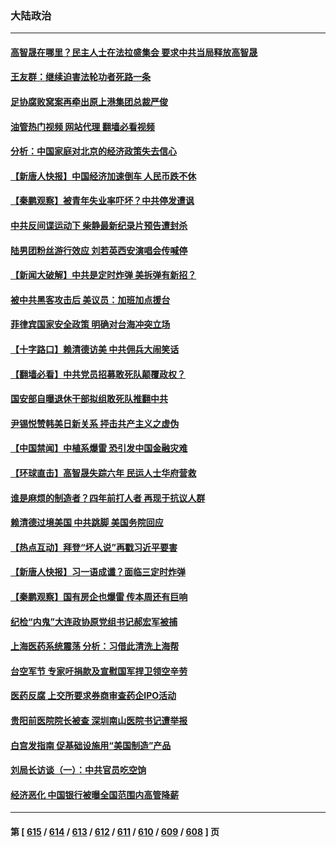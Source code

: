 ### 大陆政治
---
#### [高智晟在哪里？民主人士在法拉盛集会 要求中共当局释放高智晟](../../pages/ncid277/n14054848.md?08161245) 
#### [王友群：继续迫害法轮功者死路一条](../../pages/ncid277/n14054575.md?08161245) 
#### [足协腐败窝案再牵出原上港集团总裁严俊](../../pages/ncid277/n14054756.md?08161245) 
#### [油管热门视频 网站代理 翻墙必看视频](http://138.2.39.72:81/youtube.html?epic-marker?08161245)
#### [分析：中国家庭对北京的经济政策失去信心](../../pages/ncid277/n14054656.md?08161245) 
#### [【新唐人快报】中国经济加速倒车 人民币跌不休](../../pages/ncid277/n14054716.md?08161245) 
#### [【秦鹏观察】被青年失业率吓坏？中共停发遭讽](../../pages/ncid277/n14054698.md?08161245) 
#### [中共反间谍运动下 柴静最新纪录片预告遭封杀](../../pages/ncid277/n14054674.md?08161245) 
#### [陆男团粉丝游行效应 刘若英西安演唱会传喊停](../../pages/ncid277/n14054567.md?08161245) 
#### [【新闻大破解】中共是定时炸弹 美拆弹有新招？](../../pages/ncid277/n14054528.md?08161245) 
#### [被中共黑客攻击后 美议员：加班加点援台](../../pages/ncid277/n14054542.md?08161245) 
#### [菲律宾国家安全政策 明确对台海冲突立场](../../pages/ncid277/n14054522.md?08161245) 
#### [【十字路口】赖清德访美 中共佣兵大闹笑话](../../pages/ncid277/n14054371.md?08161245) 
#### [【翻墙必看】中共党员招募敢死队颠覆政权？](../../pages/ncid277/n14054366.md?08161245) 
#### [国安部自曝退休干部拟组敢死队推翻中共](../../pages/ncid277/n14054218.md?08161245) 
#### [尹锡悦赞韩美日新关系 抨击共产主义之虚伪](../../pages/ncid277/n14054236.md?08161245) 
#### [【中国禁闻】中植系爆雷 恐引发中国金融灾难](../../pages/ncid277/n14052896.md?08161245) 
#### [【环球直击】高智晟失踪六年 民运人士华府营救](../../pages/ncid277/n14052900.md?08161245) 
#### [谁是麻烦的制造者？四年前打人者 再现于抗议人群](../../pages/ncid277/n14054123.md?08161245) 
#### [赖清德过境美国 中共跳脚 美国务院回应](../../pages/ncid277/n14054021.md?08161245) 
#### [【热点互动】拜登“坏人说”再戳习近平要害](../../pages/ncid277/n14053991.md?08161245) 
#### [【新唐人快报】习一语成谶？面临三定时炸弹](../../pages/ncid277/n14053984.md?08161245) 
#### [【秦鹏观察】国有房企也爆雷 传本周还有巨响](../../pages/ncid277/n14053887.md?08161245) 
#### [纪检“内鬼”大连政协原党组书记郝宏军被捕](../../pages/ncid277/n14053931.md?08161245) 
#### [上海医药系统震荡 分析：习借此清洗上海帮](../../pages/ncid277/n14053894.md?08161245) 
#### [台空军节 专家吁捐款及宣慰国军捍卫领空辛劳](../../pages/ncid277/n14053625.md?08161245) 
#### [医药反腐 上交所要求券商审查药企IPO活动](../../pages/ncid277/n14053889.md?08161245) 
#### [贵阳前医院院长被查 深圳南山医院书记遭举报](../../pages/ncid277/n14053633.md?08161245) 
#### [白宫发指南 促基础设施用“美国制造”产品](../../pages/ncid277/n14053837.md?08161245) 
#### [刘局长访谈（一）：中共官员吃空饷](../../pages/ncid277/n14053421.md?08161245) 
#### [经济恶化 中国银行被曝全国范围内高管降薪](../../pages/ncid277/n14053811.md?08161245) 

---
#### 第 [ [615](./615.md?08161245) / [614](./614.md?08161245) / [613](./613.md?08161245) / [612](./612.md?08161245) / [611](./611.md?08161245) / [610](./610.md?08161245) / [609](./609.md?08161245) / [608](./608.md?08161245) ] 页
